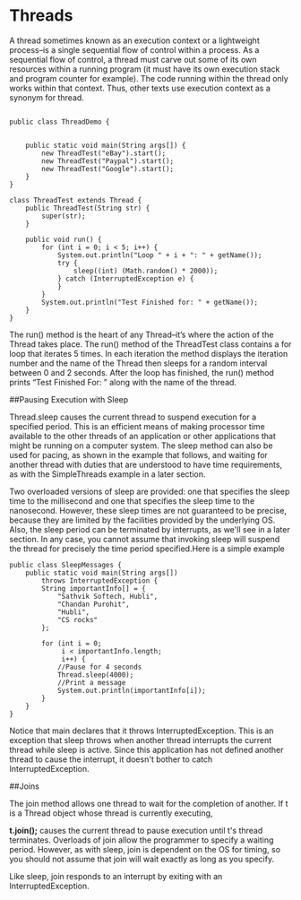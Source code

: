 # Threads


A thread sometimes known as an execution context or a lightweight process–is a single sequential flow of control within a process. As a sequential flow of control, a thread must carve out some of its own resources within a running program (it must have its own execution stack and program counter for example). The code running within the thread only works within that context. Thus, other texts use execution context as a synonym for thread.
```
 
public class ThreadDemo {
 

	public static void main(String args[]) {
		new ThreadTest("eBay").start();
		new ThreadTest("Paypal").start();
		new ThreadTest("Google").start();
	}
}
 
class ThreadTest extends Thread {
	public ThreadTest(String str) {
		super(str);
	}
 
	public void run() {
		for (int i = 0; i < 5; i++) {
			System.out.println("Loop " + i + ": " + getName());
			try {
				sleep((int) (Math.random() * 2000));
			} catch (InterruptedException e) {
			}
		}
		System.out.println("Test Finished for: " + getName());
	}
}
```
The run() method is the heart of any Thread–it’s where the action of the Thread takes place. The run() method of the ThreadTest class contains a for loop that iterates 5 times. In each iteration the method displays the iteration number and the name of the Thread then sleeps for a random interval between 0 and 2 seconds. After the loop has finished, the run() method prints “Test Finished For: ” along with the name of the thread.

##Pausing Execution with Sleep

Thread.sleep causes the current thread to suspend execution for a specified period. This is an efficient means of making processor time available to the other threads of an application or other applications that might be running on a computer system. The sleep method can also be used for pacing, as shown in the example that follows, and waiting for another thread with duties that are understood to have time requirements, as with the SimpleThreads example in a later section.

Two overloaded versions of sleep are provided: one that specifies the sleep time to the millisecond and one that specifies the sleep time to the nanosecond. However, these sleep times are not guaranteed to be precise, because they are limited by the facilities provided by the underlying OS. Also, the sleep period can be terminated by interrupts, as we'll see in a later section. In any case, you cannot assume that invoking sleep will suspend the thread for precisely the time period specified.Here is a simple example

```
public class SleepMessages {
    public static void main(String args[])
        throws InterruptedException {
        String importantInfo[] = {
            "Sathvik Softech, Hubli",
            "Chandan Purohit",
            "Hubli",
            "CS rocks"
        };

        for (int i = 0;
             i < importantInfo.length;
             i++) {
            //Pause for 4 seconds
            Thread.sleep(4000);
            //Print a message
            System.out.println(importantInfo[i]);
        }
    }
}
```
Notice that main declares that it throws InterruptedException. This is an exception that sleep throws when another thread interrupts the current thread while sleep is active. Since this application has not defined another thread to cause the interrupt, it doesn't bother to catch InterruptedException.

##Joins

The join method allows one thread to wait for the completion of another. If t is a Thread object whose thread is currently executing,

**t.join();**
causes the current thread to pause execution until t's thread terminates. Overloads of join allow the programmer to specify a waiting period. However, as with sleep, join is dependent on the OS for timing, so you should not assume that join will wait exactly as long as you specify.

Like sleep, join responds to an interrupt by exiting with an InterruptedException.